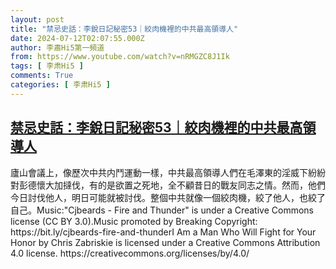 ```yaml
---
layout: post
title: "禁忌史話：李銳日記秘密53｜絞肉機裡的中共最高領導人"
date: 2024-07-12T02:07:55.000Z
author: 李肅Hi5第一頻道
from: https://www.youtube.com/watch?v=nRMGZC8J1Ik
tags: [ 李肃Hi5 ]
comments: True
categories: [ 李肃Hi5 ]
---
```

<!--1720750075000-->
[禁忌史話：李銳日記秘密53｜絞肉機裡的中共最高領導人](https://www.youtube.com/watch?v=nRMGZC8J1Ik)
------

<div>
廬山會議上，像歷次中共内鬥運動一樣，中共最高領導人們在毛澤東的淫威下紛紛對彭德懷大加撻伐，有的是欲置之死地，全不顧昔日的戰友同志之情。然而，他們今日討伐他人，明日可能就被討伐。整個中共就像一個絞肉機，絞了他人，也絞了自己。Music:"Cjbeards - Fire and Thunder" is under a Creative Commons license (CC BY 3.0).Music promoted by Breaking Copyright: https://bit.ly/cjbeards-fire-and-thunderI Am a Man Who Will Fight for Your Honor by Chris Zabriskie is licensed under a Creative Commons Attribution 4.0 license. https://creativecommons.org/licenses/by/4.0/
</div>

